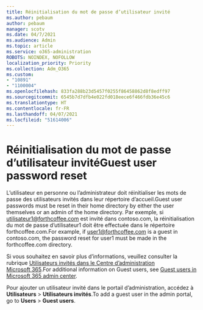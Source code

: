 ```yaml
---
title: Réinitialisation du mot de passe d’utilisateur invité
ms.author: pebaum
author: pebaum
manager: scotv
ms.date: 04/7/2021
ms.audience: Admin
ms.topic: article
ms.service: o365-administration
ROBOTS: NOINDEX, NOFOLLOW
localization_priority: Priority
ms.collection: Adm_O365
ms.custom:
- "10891"
- "1100004"
ms.openlocfilehash: 833fa288b23d5457f0255f86458862d8f8edff97
ms.sourcegitcommit: 6545b7d7dfb4e022fd018eece6f466fdb36e45c6
ms.translationtype: HT
ms.contentlocale: fr-FR
ms.lasthandoff: 04/07/2021
ms.locfileid: "51614006"
---
```

# <a name="guest-user-password-reset"></a><span data-ttu-id="d674e-102">Réinitialisation du mot de passe d’utilisateur invité</span><span class="sxs-lookup"><span data-stu-id="d674e-102">Guest user password reset</span></span>

<span data-ttu-id="d674e-103">L’utilisateur en personne ou l’administrateur doit réinitialiser les mots de passe des utilisateurs invités dans leur répertoire d’accueil.</span><span class="sxs-lookup"><span data-stu-id="d674e-103">Guest user passwords must be reset in their home directory by either the user themselves or an admin of the home directory.</span></span> <span data-ttu-id="d674e-104">Par exemple, si utilisateur1@forthcoffee.com est invité dans contoso.com, la réinitialisation du mot de passe d’utilisateur1 doit être effectuée dans le répertoire forthcoffee.com.</span><span class="sxs-lookup"><span data-stu-id="d674e-104">For example, if user1@forthcoffee.com is a guest in contoso.com, the password reset for user1 must be made in the forthcoffee.com directory.</span></span>

<span data-ttu-id="d674e-105">Si vous souhaitez en savoir plus d’informations, veuillez consulter la rubrique [Utilisateurs invités dans le Centre d’administration Microsoft 365](https://docs.microsoft.com/microsoft-365/admin/add-users/about-guest-users).</span><span class="sxs-lookup"><span data-stu-id="d674e-105">For additional information on Guest users, see [Guest users in Microsoft 365 admin center](https://docs.microsoft.com/microsoft-365/admin/add-users/about-guest-users).</span></span>

<span data-ttu-id="d674e-106">Pour ajouter un utilisateur invité dans le portail d’administration, accédez à **Utilisateurs** > **Utilisateurs invités**.</span><span class="sxs-lookup"><span data-stu-id="d674e-106">To add a guest user in the admin portal, go to **Users** > **Guest users**.</span></span>